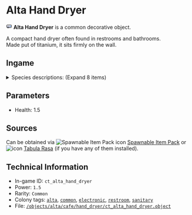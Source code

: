 # Alta Hand Dryer

<img src="https://raw.githubusercontent.com/Ceterai/Enternia/main/objects/alta/cafe/hand_dryer/icon.png" alt="Alta Hand Dryer icon" loading="lazy" height="16px" width="auto" /> **Alta Hand Dryer** is a common decorative object.

A compact hand dryer often found in restrooms and bathrooms.  
Made put of titanium, it sits firmly on the wall.

## Ingame

<details markdown="1"><summary>Species descriptions: (Expand 8 items)</summary>

- Alta: I would need to moisturize my hands first with something.
- Apex: A hand dryer. I wonder if it works on dense Apex hair.
- Avian: This is sure to ruffle some feathers.
- Floran: Floran dry hands.
- Glitch: Pleased. A hand dryer - useful for preventing rust.
- Human: It's a bit basic.
- Hylotl: The Hylotl do not need to dry their hands.
- Novakid: A device for dryin' yer wet hands.

</details>

## Parameters

- Health: 1.5

## Sources

Can be obtained via <img src="https://raw.githubusercontent.com/Silverfeelin/Starbound-SpawnableItemPack/master/interface/sip/iconSmall.png" alt="Spawnable Item Pack icon" width="18" height="14"/> [Spawnable Item Pack](https://steamcommunity.com/sharedfiles/filedetails/?id=733665104) or <img src="https://steamuserimages-a.akamaihd.net/ugc/263843960696222713/3EC9A7C005541F7D577EBCB8C5736B4EFC9973D6/" alt="icon" width="8" height="12"/> [Tabula Rasa](https://community.playstarbound.com/resources/the-tabula-rasa.3222/) (if you have any of them installed).

## Technical Information

- In-game ID: `ct_alta_hand_dryer`
- Power: `1.5`
- Rarity: `Common`
- Colony tags: [`alta`](https://ceterai.github.io/MyEnternia/Wiki/Tags/Alta), [`common`](https://ceterai.github.io/MyEnternia/Wiki/Tags/Common), [`electronic`](https://ceterai.github.io/MyEnternia/Wiki/Tags/Electronic), [`restroom`](https://ceterai.github.io/MyEnternia/Wiki/Tags/Restroom), [`sanitary`](https://ceterai.github.io/MyEnternia/Wiki/Tags/Sanitary)
- File: [`/objects/alta/cafe/hand_dryer/ct_alta_hand_dryer.object`](https://github.com/Ceterai/Enternia/blob/main/objects/alta/cafe/hand_dryer/ct_alta_hand_dryer.object)
